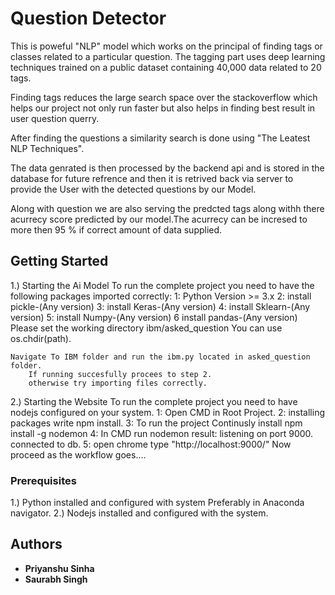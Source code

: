 # Question Detector

This is poweful "NLP" model which works on the principal of finding tags or classes related to a particular question. The tagging part uses deep learning techniques trained on a public dataset containing 40,000 data related to 20 tags.

Finding tags reduces the large search space over the stackoverflow which helps our project not only run faster but also helps in finding best result in user question querry.

After finding the questions a similarity search is done using "The Leatest NLP Techniques".

The data genrated is then processed by the backend api and is stored in the database for future refrence and then it is retrived back via server to provide the User with the detected questions by our Model.

Along with question we are also serving the predcted tags along withh there acurrecy score predicted by our model.The acurrecy can be incresed to more then 95 % if correct amount of data supplied.

## Getting Started
1.) Starting the Ai Model
	To run the complete project you need to have the following packages imported correctly:
		1: Python Version >= 3.x
		2: install pickle-(Any version)
		3: install Keras-(Any version)
		4: install Sklearn-(Any version)
		5: install Numpy-(Any version)
		6 install pandas-(Any version)
		Please set the working directory ibm/asked_question
		You can use os.chdir(path).

	Navigate To IBM folder and run the ibm.py located in asked_question folder.
		If running succesfully procees to step 2.
		otherwise try importing files correctly.

2.)  Starting the Website 
	To run the complete project you need to have nodejs configured on your system.
		1: Open CMD in Root Project.
		2: installing packages write npm install.
		3: To run the project Continusly install npm install -g nodemon
		4: In CMD run nodemon
			result: listening on port 9000.
				connected to db.
		5: open chrome type "http://localhost:9000/"
			Now proceed as the workflow goes....


### Prerequisites

1.) Python installed and configured with system Preferably in Anaconda navigator.
2.) Nodejs installed and configured with the system.


## Authors

* **Priyanshu Sinha** 
* **Saurabh Singh** 


